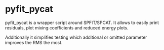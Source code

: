 # pyfit_pycat

pyfit_pycat is a wrapper script around SPFIT/SPCAT. It allows to easily print residuals, plot mixing coefficients and reduced energy plots.

Additionally it simplifies testing which additional or omitted parameter improves the RMS the most.